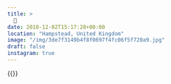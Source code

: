 ```yaml
---
title: >
  🍂
date: 2018-12-02T15:17:28+00:00
location: "Hampstead, United Kingdom"
image: "/img/3de7f3149b4f8f0697f4fc06f5f720a9.jpg"
draft: false
instagram: true
---
```


{{<photo src="/img/3de7f3149b4f8f0697f4fc06f5f720a9.jpg">}}
